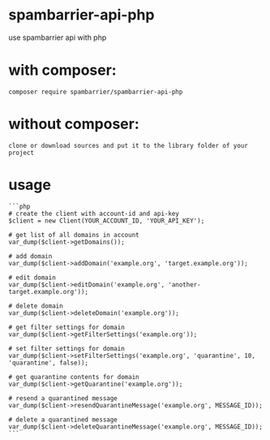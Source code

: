 # spambarrier-api-php
use spambarrier api with php

# with composer:

	composer require spambarrier/spambarrier-api-php
	
# without composer:

	clone or download sources and put it to the library folder of your project
	
# usage

	```php
	# create the client with account-id and api-key
	$client = new Client(YOUR_ACCOUNT_ID, 'YOUR_API_KEY');

	# get list of all domains in account
	var_dump($client->getDomains());

	# add domain
	var_dump($client->addDomain('example.org', 'target.example.org'));

	# edit domain
	var_dump($client->editDomain('example.org', 'another-target.example.org'));

	# delete domain
	var_dump($client->deleteDomain('example.org'));

	# get filter settings for domain
	var_dump($client->getFilterSettings('example.org'));

	# set filter settings for domain
	var_dump($client->setFilterSettings('example.org', 'quarantine', 10, 'quarantine', false));

	# get quarantine contents for domain
	var_dump($client->getQuarantine('example.org'));

	# resend a quarantined message
	var_dump($client->resendQuarantineMessage('example.org', MESSAGE_ID));

	# delete a quarantined message
	var_dump($client->deleteQuarantineMessage('example.org', MESSAGE_ID));
	```